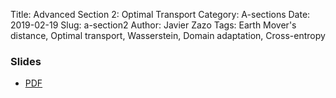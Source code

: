 Title: Advanced Section 2: Optimal Transport
Category: A-sections
Date: 2019-02-19
Slug: a-section2
Author: Javier Zazo
Tags: Earth Mover's distance, Optimal transport, Wasserstein, Domain adaptation, Cross-entropy


### Slides
- [PDF]({attach}presentation/cs109b_asec2_slides_optimal_transport.pdf)


